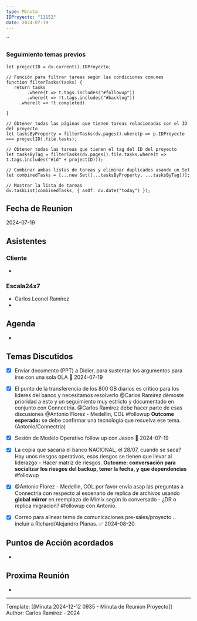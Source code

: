 ```yaml
---
type: Minuta
IDProyecto: "11152"
date: 2024-07-19
---
```


``

### Seguimiento temas previos

```dataviewjs
let projectID = dv.current().IDProyecto;

// Función para filtrar tareas según las condiciones comunes
function filterTasks(tasks) {
   return tasks
        .where(t => t.tags.includes("#followup"))
        .where(t => !t.tags.includes("#backlog"))
     .where(t => !t.completed)
        
}

// Obtener todas las páginas que tienen tareas relacionadas con el ID del proyecto
let tasksByProperty = filterTasks(dv.pages().where(p => p.IDProyecto === projectID).file.tasks);

// Obtener todas las tareas que tienen el tag del ID del proyecto
let tasksByTag = filterTasks(dv.pages().file.tasks.where(t => t.tags.includes("#id" + projectID)));

// Combinar ambas listas de tareas y eliminar duplicados usando un Set
let combinedTasks = [...new Set([...tasksByProperty, ...tasksByTag])];

// Mostrar la lista de tareas
dv.taskList(combinedTasks, { asOf: dv.date("today") });
 ```
## Fecha de Reunion
2024-07-19

## Asistentes

### Cliente
* 
### Escala24x7
- Carlos Leonel Ramírez
-  

## Agenda
* 
## Temas Discutidos
* [x] Enviar documento (PPT) a Didier, para sustentar los argumentos para irse con una sola OLA 📅 2024-07-19
* [x] El punto de la transferencia de los 800 GB diarios es critico para los lideres del banco y necesitamos resolverlo @Carlos Ramirez  démoste prioridad a esto y un seguimiento muy estricto y documentado en conjunto con Connectria.  @Carlos Ramirez  debe hacer parte de esas discusiones  @Antonio Florez - Medellin, COL #followup **Outcome esperado:** se debe confirmar una tecnología que resuelva ese tema. (Antonio/Connectria)
* [x] Sesión de Modelo Operativo follow up con Jason 📅 2024-07-19
* [x] La copia que sacaría el banco NACIONAL, el 28/07, cuando se saca? Hay unos riesgos operativos, esos riesgos se tienen que llevar al liderazgo - Hacer matriz de riesgos. **Outcome: conversación para socializar los riesgos del backup, tener la fecha, y que dependencias** #followup
* [x] @Antonio Florez - Medellin, COL  por favor envía asap las preguntas a Connectria con respecto al escenario de replica de archivos usando **global mirror** en reemplazo de Mimix según lo conversado - ¿DR o replica migracion? #followup con Antonio.
* [x] Correo para alinear tema de comunicaciones pre-sales/proyecto .. incluir a Richard/Alejandro Planas. ✅ 2024-08-20


## Puntos de Acción acordados
*  

## Proxima Reunión
*   

---
Template: [[Minuta 2024-12-12 0935 - Minuta de Reunion Proyecto]]
Author: Carlos Ramírez - 2024
